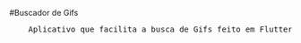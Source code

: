#Buscador de Gifs

<pre>
    Aplicativo que facilita a busca de Gifs feito em Flutter a partir do curso 'Criação de Apps Android e iOS com Flutter - Crie 16 Apps'.
</pre>